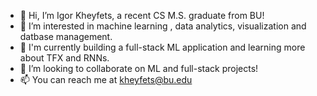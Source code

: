 - 👋 Hi, I’m Igor Kheyfets, a recent CS M.S. graduate from BU!
- 👀 I’m interested in machine learning , data analytics, visualization and datbase management.
- 🌱 I'm currently building a full-stack ML application and learning more about TFX and RNNs.
- 💞️ I’m looking to collaborate on ML and full-stack projects!
- 📫 You can reach me at kheyfets@bu.edu

<!---
ikheyfets/ikheyfets is a ✨ special ✨ repository because its `README.md` (this file) appears on your GitHub profile.
You can click the Preview link to take a look at your changes.
--->
